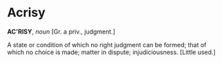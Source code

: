 # Acrisy

**AC'RISY**, _noun_ \[Gr. a priv., judgment.\]

A state or condition of which no right judgment can be formed; that of which no choice is made; matter in dispute; injudiciousness. \[Little used.\]